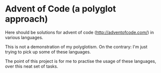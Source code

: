 # Advent of Code (a polyglot approach)

Here should be solutions for advent of code (http://adventofcode.com/) in various languages.

This is not a demonstration of my polyglotism. On the contrary: I'm just trying to pick up some of these languages.

The point of this project is for me to practise the usage of these languages, over this neat set of tasks.

